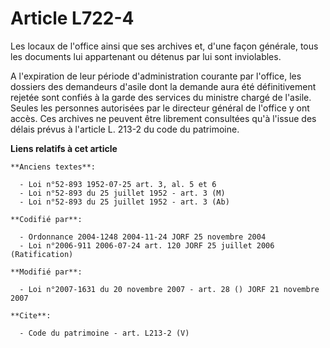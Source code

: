 # Article L722-4

Les locaux de l'office ainsi que ses archives et, d'une façon générale, tous les documents lui appartenant ou détenus par lui
sont inviolables. 

A l'expiration de leur période d'administration courante par l'office, les dossiers des demandeurs d'asile dont la demande
aura été définitivement rejetée sont confiés à la garde des services du ministre chargé de l'asile. Seules les personnes
autorisées par le directeur général de l'office y ont accès. Ces archives ne peuvent être librement consultées qu'à l'issue
des délais prévus à l'article L. 213-2 du code du patrimoine.

**Liens relatifs à cet article**

	**Anciens textes**:

	  - Loi n°52-893 1952-07-25 art. 3, al. 5 et 6
	  - Loi n°52-893 du 25 juillet 1952 - art. 3 (M)
	  - Loi n°52-893 du 25 juillet 1952 - art. 3 (Ab)

	**Codifié par**:

	  - Ordonnance 2004-1248 2004-11-24 JORF 25 novembre 2004
	  - Loi n°2006-911 2006-07-24 art. 120 JORF 25 juillet 2006 (Ratification)

	**Modifié par**:

	  - Loi n°2007-1631 du 20 novembre 2007 - art. 28 () JORF 21 novembre 2007

	**Cite**:

	  - Code du patrimoine - art. L213-2 (V)
